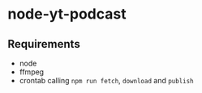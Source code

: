 # node-yt-podcast

## Requirements
* node
* ffmpeg
* crontab calling `npm run fetch`, `download` and `publish`
